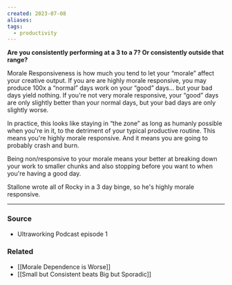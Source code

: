 ```yaml
---
created: 2023-07-08
aliases: 
tags:
  - productivity
---
```

**Are you consistently performing at a 3 to a 7? Or consistently outside that range?**

Morale Responsiveness is how much you tend to let your “morale” affect your creative output. If you are are highly morale responsive, you may produce 100x a “normal” days work on your “good” days… but your bad days yield nothing. If you're not very morale responsive, your “good” days are only slightly better than your normal days, but your bad days are only slightly worse. 

In practice, this looks like staying in “the zone” as long as humanly possible when you're in it, to the detriment of your typical productive routine. This means you're highly morale responsive. And it means you are going to probably crash and burn.

Being non/responsive to your morale means your better at breaking down your work to smaller chunks and also stopping before you want to when you're having a good day.

Stallone wrote all of Rocky in a 3 day binge, so he's highly morale responsive. 

****
### Source
- Ultraworking Podcast episode 1

### Related
- [[Morale Dependence is Worse]]
- [[Small but Consistent beats Big but Sporadic]]